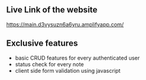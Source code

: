 ## Live Link of the website
https://main.d3vysuzn6a6yru.amplifyapp.com/
## Exclusive features
- basic CRUD features for every authenticated user
- status check for every note
- client side form validation using javascript
